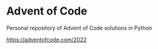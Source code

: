 # Advent of Code

Personal repository of Advent of Code solutions in Python

https://adventofcode.com/2022
